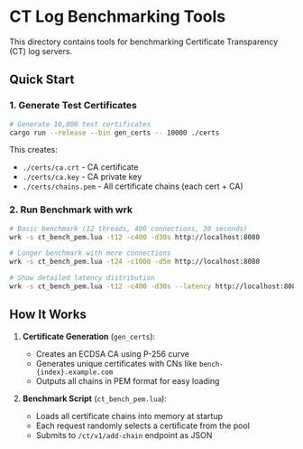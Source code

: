 # CT Log Benchmarking Tools

This directory contains tools for benchmarking Certificate Transparency (CT) log servers.

## Quick Start

### 1. Generate Test Certificates

```bash
# Generate 10,000 test certificates
cargo run --release --bin gen_certs -- 10000 ./certs
```

This creates:
- `./certs/ca.crt` - CA certificate
- `./certs/ca.key` - CA private key
- `./certs/chains.pem` - All certificate chains (each cert + CA)

### 2. Run Benchmark with wrk

```bash
# Basic benchmark (12 threads, 400 connections, 30 seconds)
wrk -s ct_bench_pem.lua -t12 -c400 -d30s http://localhost:8080

# Longer benchmark with more connections
wrk -s ct_bench_pem.lua -t24 -c1000 -d5m http://localhost:8080

# Show detailed latency distribution
wrk -s ct_bench_pem.lua -t12 -c400 -d30s --latency http://localhost:8080
```

## How It Works

1. **Certificate Generation** (`gen_certs`):
   - Creates an ECDSA CA using P-256 curve
   - Generates unique certificates with CNs like `bench-{index}.example.com`
   - Outputs all chains in PEM format for easy loading

2. **Benchmark Script** (`ct_bench_pem.lua`):
   - Loads all certificate chains into memory at startup
   - Each request randomly selects a certificate from the pool
   - Submits to `/ct/v1/add-chain` endpoint as JSON
